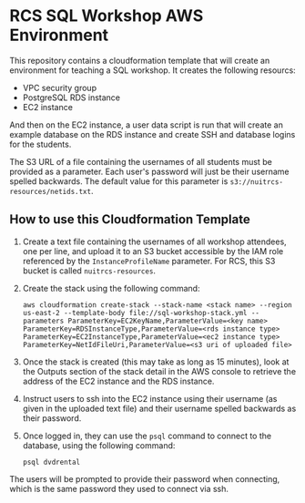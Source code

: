 # RCS SQL Workshop AWS Environment

This repository contains a cloudformation template that will create an
environment for teaching a SQL workshop. It creates the following resourcs:

- VPC security group
- PostgreSQL RDS instance
- EC2 instance

And then on the EC2 instance, a user data script is run that will create an
example database on the RDS instance and create SSH and database logins for the
students.

The S3 URL of a file containing the usernames of all students must be provided
as a parameter. Each user's password will just be their username spelled
backwards. The default value for this parameter is
`s3://nuitrcs-resources/netids.txt`.

## How to use this Cloudformation Template

1. Create a text file containing the usernames of all workshop attendees, one
   per line, and upload it to an S3 bucket accessible by the IAM role referenced
   by the `InstanceProfileName` parameter. For RCS, this S3 bucket is called
   `nuitrcs-resources`.

2. Create the stack using the following command:

    ```
    aws cloudformation create-stack --stack-name <stack name> --region us-east-2 --template-body file://sql-workshop-stack.yml --parameters ParameterKey=EC2KeyName,ParameterValue=<key name> ParameterKey=RDSInstanceType,ParameterValue=<rds instance type> ParameterKey=EC2InstanceType,ParameterValue=<ec2 instance type> ParameterKey=NetIdFileUri,ParameterValue=<s3 uri of uploaded file>
    ```

3. Once the stack is created (this may take as long as 15 minutes), look at the
   Outputs section of the stack detail in the AWS console to retrieve the
   address of the EC2 instance and the RDS instance.

4. Instruct users to ssh into the EC2 instance using their username (as given in
   the uploaded text file) and their username spelled backwards as their
   password.

5. Once logged in, they can use the `psql` command to connect to the database,
   using the following command:

    ```
    psql dvdrental
    ```

The users will be prompted to provide their password when connecting, which is
the same password they used to connect via ssh.